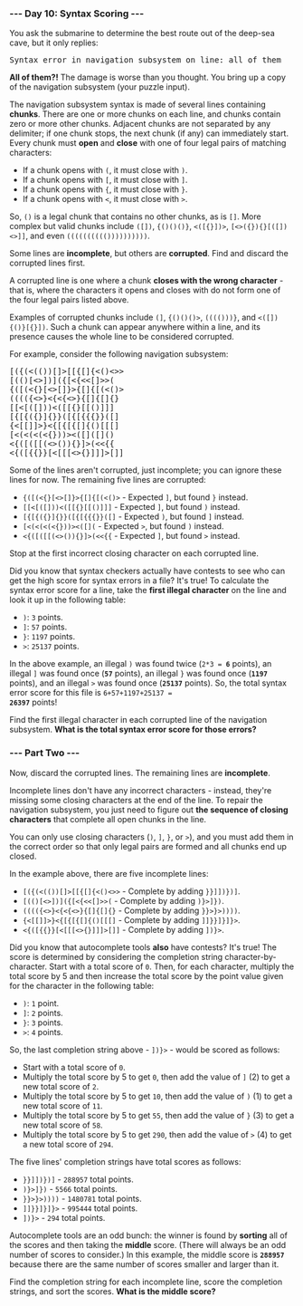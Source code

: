 ### --- Day 10: Syntax Scoring ---

You ask the submarine to determine the best route out of the deep-sea cave, but it only replies:

<pre>
Syntax error in navigation subsystem on line: all of them</pre>

<b>All of them?!</b> The damage is worse than you thought. You bring up a copy of the navigation
subsystem (your puzzle input).

The navigation subsystem syntax is made of several lines containing <b>chunks</b>. There are one or
more chunks on each line, and chunks contain zero or more other chunks. Adjacent chunks are not
separated by any delimiter; if one chunk stops, the next chunk (if any) can immediately start. Every
chunk must <b>open</b> and <b>close</b> with one of four legal pairs of matching characters:

- If a chunk opens with <code>(</code>, it must close with <code>)</code>.
- If a chunk opens with <code>[</code>, it must close with <code>]</code>.
- If a chunk opens with <code>{</code>, it must close with <code>}</code>.
- If a chunk opens with <code>&lt;</code>, it must close with <code>&gt;</code>.

So, <code>()</code> is a legal chunk that contains no other chunks, as is <code>[]</code>. More
complex but valid chunks include <code>([])</code>, <code>{()()()}</code>,
<code>&lt;([{}])&gt;</code>, <code>[&lt;&gt;({}){}[([])&lt;&gt;]]</code>, and even
<code>(((((((((())))))))))</code>.

Some lines are <b>incomplete</b>, but others are <b>corrupted</b>. Find and discard the corrupted
lines first.

A corrupted line is one where a chunk <b>closes with the wrong character</b> - that is, where the
characters it opens and closes with do not form one of the four legal pairs listed above.

Examples of corrupted chunks include <code>(]</code>, <code>{()()()&gt;</code>,
<code>(((()))}</code>, and <code>&lt;([]){()}[{}])</code>. Such a chunk can appear anywhere within a
line, and its presence causes the whole line to be considered corrupted.

For example, consider the following navigation subsystem:

<pre>
[({(&lt;(())[]&gt;[[{[]{&lt;()&lt;&gt;&gt;
[(()[&lt;&gt;])]({[&lt;{&lt;&lt;[]&gt;&gt;(
{([(&lt;{}[&lt;&gt;[]}&gt;{[]{[(&lt;()&gt;
(((({&lt;&gt;}&lt;{&lt;{&lt;&gt;}{[]{[]{}
[[&lt;[([]))&lt;([[{}[[()]]]
[{[{({}]{}}([{[{{{}}([]
{&lt;[[]]&gt;}&lt;{[{[{[]{()[[[]
[&lt;(&lt;(&lt;(&lt;{}))&gt;&lt;([]([]()
&lt;{([([[(&lt;&gt;()){}]&gt;(&lt;&lt;{{
&lt;{([{{}}[&lt;[[[&lt;&gt;{}]]]&gt;[]]
</pre>

Some of the lines aren't corrupted, just incomplete; you can ignore these lines for now. The
remaining five lines are corrupted:

- <code>{([(&lt;{}[&lt;&gt;[]}&gt;{[]{[(&lt;()&gt;</code> - Expected <code>]</code>, but found
  <code>}</code> instead.
- <code>[[&lt;[([]))&lt;([[{}[[()]]]</code> - Expected <code>]</code>, but found <code>)</code>
  instead.
- <code>[{[{({}]{}}([{[{{{}}([]</code> - Expected <code>)</code>, but found <code>]</code> instead.
- <code>[&lt;(&lt;(&lt;(&lt;{}))&gt;&lt;([]([]()</code> - Expected <code>&gt;</code>, but found
  <code>)</code> instead.
- <code>&lt;{([([[(&lt;&gt;()){}]&gt;(&lt;&lt;{{</code> - Expected <code>]</code>, but found
  <code>&gt;</code> instead.

Stop at the first incorrect closing character on each corrupted line.

Did you know that syntax checkers actually have contests to see who can get the high score for
syntax errors in a file? It's true! To calculate the syntax error score for a line, take the
<b>first illegal character</b> on the line and look it up in the following table:

- <code>)</code>: <code>3</code> points.
- <code>]</code>: <code>57</code> points.
- <code>}</code>: <code>1197</code> points.
- <code>&gt;</code>: <code>25137</code> points.

In the above example, an illegal <code>)</code> was found twice (<code>2*3 = <b>6</b></code>
points), an illegal <code>]</code> was found once (<b><code>57</code></b> points), an illegal
<code>}</code> was found once (<b><code>1197</code></b> points), and an illegal <code>&gt;</code>
was found once (<b><code>25137</code></b> points). So, the total syntax error score for this file is
<code>6+57+1197+25137 = <b>26397</b></code> points!

Find the first illegal character in each corrupted line of the navigation subsystem. <b>What is the
total syntax error score for those errors?</b>

### --- Part Two ---

Now, discard the corrupted lines. The remaining lines are <b>incomplete</b>.

Incomplete lines don't have any incorrect characters - instead, they're missing some closing
characters at the end of the line. To repair the navigation subsystem, you just need to figure out
<b>the sequence of closing characters</b> that complete all open chunks in the line.

You can only use closing characters (<code>)</code>, <code>]</code>, <code>}</code>, or
<code>&gt;</code>), and you must add them in the correct order so that only legal pairs are formed
and all chunks end up closed.

In the example above, there are five incomplete lines:

- <code>[({(&lt;(())[]&gt;[[{[]{&lt;()&lt;&gt;&gt;</code> - Complete by adding
  <code>}}]])})]</code>.
- <code>[(()[&lt;&gt;])]({[&lt;{&lt;&lt;[]&gt;&gt;(</code> - Complete by adding
  <code>)}&gt;]})</code>.
- <code>(((({&lt;&gt;}&lt;{&lt;{&lt;&gt;}{[]{[]{}</code> - Complete by adding
  <code>}}&gt;}&gt;))))</code>.
- <code>{&lt;[[]]&gt;}&lt;{[{[{[]{()[[[]</code> - Complete by adding <code>]]}}]}]}&gt;</code>.
- <code>&lt;{([{{}}[&lt;[[[&lt;&gt;{}]]]&gt;[]]</code> - Complete by adding <code>])}&gt;</code>.

Did you know that autocomplete tools <b>also</b> have contests? It's true! The score is determined
by considering the completion string character-by-character. Start with a total score of
<code>0</code>. Then, for each character, multiply the total score by 5 and then increase the total
score by the point value given for the character in the following table:

- <code>)</code>: <code>1</code> point.
- <code>]</code>: <code>2</code> points.
- <code>}</code>: <code>3</code> points.
- <code>&gt;</code>: <code>4</code> points.

So, the last completion string above - <code>])}&gt;</code> - would be scored as follows:

- Start with a total score of <code>0</code>.
- Multiply the total score by 5 to get <code>0</code>, then add the value of <code>]</code> (2) to
  get a new total score of <code>2</code>.
- Multiply the total score by 5 to get <code>10</code>, then add the value of <code>)</code> (1) to
  get a new total score of <code>11</code>.
- Multiply the total score by 5 to get <code>55</code>, then add the value of <code>}</code> (3) to
  get a new total score of <code>58</code>.
- Multiply the total score by 5 to get <code>290</code>, then add the value of <code>&gt;</code> (4)
  to get a new total score of <code>294</code>.

The five lines' completion strings have total scores as follows:

- <code>}}]])})]</code> - <code>288957</code> total points.
- <code>)}&gt;]})</code> - <code>5566</code> total points.
- <code>}}&gt;}&gt;))))</code> - <code>1480781</code> total points.
- <code>]]}}]}]}&gt;</code> - <code>995444</code> total points.
- <code>])}&gt;</code> - <code>294</code> total points.

Autocomplete tools are an odd bunch: the winner is found by <b>sorting</b> all of the scores and
then taking the <b>middle</b> score. (There will always be an odd number of scores to consider.) In
this example, the middle score is <b><code>288957</code></b> because there are the same number of
scores smaller and larger than it.

Find the completion string for each incomplete line, score the completion strings, and sort the
scores. <b>What is the middle score?</b>